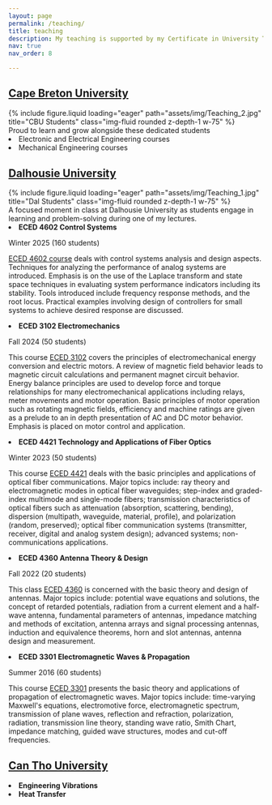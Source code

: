 ```yaml
---
layout: page
permalink: /teaching/
title: teaching
description: My teaching is supported by my Certificate in University Teaching and Learning from Dalhousie University, along with my research and industry experience. I emphasize hands-on learning, helping students apply knowledge to real-world problems. Through teamwork and group presentations, I encourage critical thinking, problem-solving, and lifelong learning. My background in mechanical and optoelectronic design allows me to bridge theory and practice, giving students relevant industry expertise. I value diversity and inclusivity, ensuring all students feel supported. By connecting ideas from different subjects, I help students develop essential skills for their future careers.
nav: true
nav_order: 8

---
```

<h2><a href="https://www.cbu.ca/">Cape Breton University</a></h2>
<div class="row justify-content-center">
    <div class="col-sm mt-3 mt-md-0 text-center">
        {% include figure.liquid loading="eager" path="assets/img/Teaching_2.jpg" title="CBU Students" class="img-fluid rounded z-depth-1 w-75" %}
    </div>
</div>
<div class="caption text-center mt-2">
    Proud to learn and grow alongside these dedicated students
</div>

<li> Electronic and Electrical Engineering courses</li>
<li> Mechanical Engineering courses</li>

<h2 style="margin-top: 30px;"><a href="https://www.dal.ca/faculty/engineering/electrical.html">Dalhousie University </a></h2>

<div class="row justify-content-center">
    <div class="col-sm mt-3 mt-md-0 text-center">
        {% include figure.liquid loading="eager" path="assets/img/Teaching_1.jpg" title="Dal Students" class="img-fluid rounded z-depth-1 w-75" %}
    </div>
</div>
<div class="caption text-center mt-2">
    A focused moment in class at Dalhousie University as students engage in learning and problem-solving during one of my lectures.
</div>

<li> <strong> ECED 4602 Control Systems </strong> </li>
<p> Winter 2025 (160 students) <p>
<p> <a href="https://academiccalendar.dal.ca/Catalog/ViewCatalog.aspx?pageid=viewcatalog&topicgroupid=37058&entitytype=CID&entitycode=ECED+4602">ECED 4602 course</a> deals with control systems analysis and design aspects. Techniques for analyzing the performance of analog systems are introduced. Emphasis is on the use of the Laplace transform and state space techniques in evaluating system performance indicators including its stability. Tools introduced include frequency response methods, and the root locus. Practical examples involving design of controllers for small systems to achieve desired response are discussed.<p>

<li> <strong> ECED 3102 Electromechanics </strong> </li>
<p> Fall 2024 (50 students) </p>
<p> This course <a href="https://academiccalendar.dal.ca/Catalog/ViewCatalog.aspx?pageid=viewcatalog&topicgroupid=37057&entitytype=CID&entitycode=ECED+3102">ECED 3102</a> covers the principles of electromechanical energy conversion and electric motors. A review of magnetic field behavior leads to magnetic circuit calculations and permanent magnet circuit behavior. Energy balance principles are used to develop force and torque relationships for many electromechanical applications including relays, meter movements and motor operation. Basic principles of motor operation such as rotating magnetic fields, efficiency and machine ratings are given as a prelude to an in depth presentation of AC and DC motor behavior. Emphasis is placed on motor control and application.</p>

<li> <strong> ECED 4421   Technology and Applications of Fiber Optics </strong> </li>
<p> Winter 2023 (50 students) </p>
<p> This course <a href="https://academiccalendar.dal.ca/Catalog/ViewCatalog.aspx?pageid=viewcatalog&topicgroupid=39480&entitytype=CID&entitycode=ECED+4421">ECED 4421</a> deals with the basic principles and applications of optical fiber communications. Major topics include: ray theory and electromagnetic modes in optical fiber waveguides; step-index and graded-index multimode and single-mode fibers; transmission characteristics of optical fibers such as attenuation (absorption, scattering, bending), dispersion (multipath, waveguide, material, profile), and polarization (random, preserved); optical fiber communication systems (transmitter, receiver, digital and analog system design); advanced systems; non-communications applications.</p>

<li> <strong> ECED 4360   Antenna Theory & Design </strong> </li>
<p> Fall 2022 (20 students) </p>
<p> This class <a href="https://academiccalendar.dal.ca/Catalog/ViewCatalog.aspx?pageid=viewcatalog&entitytype=CID&entitycode=ECED+4360">ECED 4360</a> is concerned with the basic theory and design of antennas. Major topics include: potential wave equations and solutions, the concept of retarded potentials, radiation from a current element and a half-wave antenna, fundamental parameters of antennas, impedance matching and methods of excitation, antenna arrays and signal processing antennas, induction and equivalence theorems, horn and slot antennas, antenna design and measurement.</p>

<li> <strong> ECED 3301   Electromagnetic Waves & Propagation </strong> </li>
<p> Summer 2016 (60 students) </p>
<p> This course <a href="https://academiccalendar.dal.ca/Catalog/ViewCatalog.aspx?pageid=viewcatalog&entitytype=CID&entitycode=ECED+3301">ECED 3301</a> presents the basic theory and applications of propagation of electromagnetic waves. Major topics include: time-varying Maxwell's equations, electromotive force, electromagnetic spectrum, transmission of plane waves, reflection and refraction, polarization, radiation, transmission line theory, standing wave ratio, Smith Chart, impedance matching, guided wave structures, modes and cut-off frequencies.</p>

<h2 style="margin-top: 30px;"><a href="https://www.ctu.edu.vn/">Can Tho University</a></h2>
<li> <strong> Engineering Vibrations</strong> </li>
<li> <strong> Heat Transfer</strong> </li>

